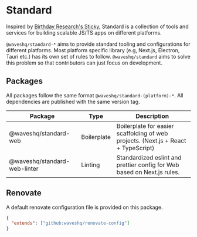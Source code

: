 # Standard

Inspired by [Birthday Research's Sticky](https://github.com/BirthdayResearch/sticky), Standard is a collection of tools and services for building scalable JS/TS apps on different platforms.

`@waveshq/standard-*` aims to provide standard tooling and configurations for different platforms. Most platform specific library (e.g, Next.js, Electron, Tauri etc.) has its own set of rules to follow. `@waveshq/standard` aims to solve this problem so that contributors can just focus on development.

## Packages

All packages follow the same format `@waveshq/standard-(platform)-*`. All dependencies are published
with the same version tag.

| Package                      | Type        | Description                                                                        |
| ---------------------------- | ----------- | ---------------------------------------------------------------------------------- |
| @waveshq/standard-web        | Boilerplate | Boilerplate for easier scaffolding of web projects. (Next.js + React + TypeScript) |
| @waveshq/standard-web-linter | Linting     | Standardized eslint and prettier config for Web based on Next.js rules.            |

## Renovate

A default renovate configuration file is provided on this package.

```json
{
  "extends": ["github:waveshq/renovate-config"]
}
```
